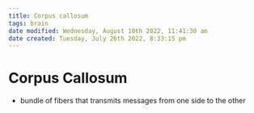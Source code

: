 ```yaml
---
title: Corpus callosum
tags: brain
date modified: Wednesday, August 10th 2022, 11:41:30 am
date created: Tuesday, July 26th 2022, 8:33:15 pm
---
```


# Corpus Callosum
- bundle of fibers that transmits messages from one side to the other

